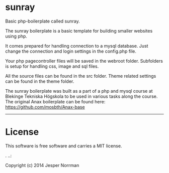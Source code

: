 sunray
======

Basic php-boilerplate called sunray.

The sunray boilerplate is a basic template for building smaller websites using php.

It comes prepared for handling connection to a mysql database. Just change the connection and login settings in the config.php file.

Your php pagecontroller files will be saved in the webroot folder. Subfolders is setup for handling css, image and sql files.

All the source files can be found in the src folder. Theme related settings can be found in the theme folder.

The sunray boilerplate was built as a part of a php and mysql course at Blekinge Tekniska Högskola to be used in various tasks along the course. The original Anax boilerplate can be found here: https://github.com/mosbth/Anax-base


--------------------------------------------------------------------------------------------------------------------------

License
=======

This software is free software and carries a MIT license.

. ..:

Copyright (c) 2014 Jesper Norrman
